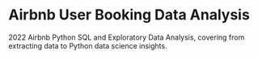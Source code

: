 # Airbnb User Booking Data Analysis
2022 Airbnb Python SQL and Exploratory Data Analysis, covering from extracting data to Python data science insights.






